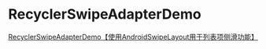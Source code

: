 # RecyclerSwipeAdapterDemo
[RecyclerSwipeAdapterDemo【使用AndroidSwipeLayout用于列表项侧滑功能】](https://www.cnblogs.com/whycxb/p/9323739.html)